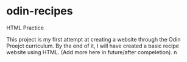 # odin-recipes

HTML Practice

This project is my first attempt at creating a website through the Odin Proejct curriculum. By the end of it, I will have created a 
basic recipe website using HTML. (Add more here in future/after compeletion). n
